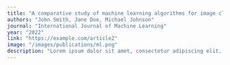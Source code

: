 ```yaml
---
title: "A comparative study of machine learning algorithms for image classification"
authors: "John Smith, Jane Doe, Michael Johnson"
journal: "International Journal of Machine Learning"
year: "2022"
link: "https://example.com/article2"
image: "/images/publications/ml.png"
description: "Lorem ipsum dolor sit amet, consectetur adipiscing elit. Nullam vel ante vitae dui tristique lacinia eu vel nisi. Aliquam volutpat odio vitae enim eleifend, ut suscipit massa tempus. Integer interdum tellus vel mauris dictum placerat."
---
```


